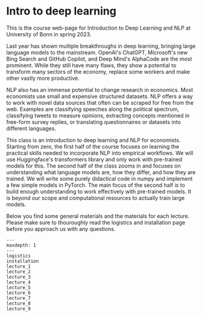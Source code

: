 # Intro to deep learning

This is the course web-page for Introduction to Deep Learning and NLP at University of
Bonn in spring 2023.

Last year has shown multiple breakthroughs in deep learning, bringing large language
models to the mainstream. OpenAI's ChatGPT, Microsoft's new Bing Search and GitHub
Copilot, and Deep Mind's AlphaCode are the most prominent. While they still have many
flaws, they show a potential to transform many sectors of the economy, replace some
workers and make other vastly more productive.

NLP also has an immense potential to change research in economics. Most economists use
small and expensive structured datasets. NLP offers a way to work with novel data sources
that often can be scraped for free from the web. Examples are classifying speeches along
the political spectrum, classifying tweets to measure opinions, extracting concepts
mentioned in free-form survey replies, or translating questionnaires or datasets into
different languages.

This class is an introduction to deep learning and NLP for economists. Starting from
zero, the first half of the course focuses on learning the practical skills needed to
incorporate NLP into empirical workflows. We will use Huggingface's transformers library
and only work with pre-trained models for this. The second half of the class zooms in
and focuses on understanding what language models are, how they differ, and how they are
trained. We will write some purely didactical code in numpy and implement a few simple
models in PyTorch. The main focus of the second half is to build enough understanding to
work effectively with pre-trained models. It is beyond our scope and computational
resources to actually train large models.

[//]: <> (comment)

Below you find some general materials and the materials for each lecture. Please
make sure to thouroughly read the logistics and installation page before you approach
us with any questions.

```{toctree}
---
maxdepth: 1
---
logistics
installation
lecture_1
lecture_2
lecture_3
lecture_4
lecture_5
lecture_6
lecture_7
lecture_8
lecture_9
```
